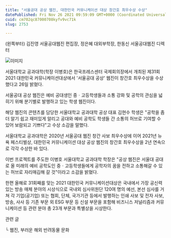 ```yaml
---
title: "서울공대 공상 웹진, 대한민국 커뮤니케이션 대상 창간호 최우수상 수상"
datePublished: Fri Nov 26 2021 09:59:09 GMT+0000 (Coordinated Universal Time)
cuid: cm702qc87000708kyfv9vc71k
slug: 2753

---
```



(왼쪽부터) 김진영 서울공대웹진 편집장, 정은혜 대외부학장, 한동신 서울공대웹진 디렉터

![이미지](https://cdn.hashnode.com/res/hashnode/image/upload/v1739253672837/7c800789-6160-4b6e-ac4b-45e2fcf2cf6e.jpeg)

서울대학교 공과대학(학장 이병호)은 한국프레스센터 국제회의장에서 개최된 제31회 2021 대한민국 커뮤니케이션대상에서 '서울공대 공상' 웹진이 창간호 최우수상을 수상했다고 26일 밝혔다.

서울공대 공상 웹진은 예비 공대생인 중ㆍ고등학생들과 소통 강화 및 공학의 관심을 넓히기 위해 분기별로 발행하고 있는 학생 웹진이다.

해당 웹진의 콘텐츠를 담당한 서울대학교 공과대학 공상 대표 김현수 학생은 "공학을 좀 더 알기 쉽고 재미있게 알리고 공대와 예비 공학도 학생들 간 소통의 허브로 기여할 수 있어 보람되고 기쁘다"고 수상 소감을 말했다.

서울대학교 공과대학은 2020년 서울공대 웹진 창간 사보 최우수상에 이어 2021년 뉴욕 페스티벌상, 대한민국 커뮤니케이션 대상 공상 웹진의 창간호 최우수상을 2년 연속으로 각각 수상한 바 있다.

이번 프로젝트를 주도한 이병호 서울대학교 공과대학 학장은 "공상 웹진은 서울대 공대로 올 미래의 예비 공학도인 중ㆍ고등학생들에게 공학자의 꿈을 전하고 소통해갈 수 있는 허브로 자리매김해 갈 것"이라고 소감을 밝혔다.

한편 올해로 31회째를 맞는 2021 대한민국 커뮤니케이션대상은 국내에서 가장 공신력 있는 방송 매체 분야의 시상식으로 국내외 심사위원단 120여 명의 예선, 본선 심사를 거쳐 각 기업(공기업) 또는 협회, 단체, 국가기관 등에서 발행하는 인쇄 사보 및 전자 사보, 방송, 사사 등 기존 부문 외 ESG 부문 등 신설 부문을 포함해 비즈니스 저널리즘과 커뮤니케이션 등 관련 분야 총 23개 부문과 특별상을 시상한다.

관련 글

└ 웹진, 부러운 해외 반려동물 문화